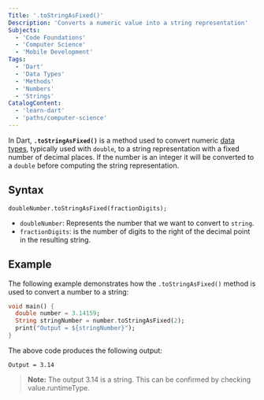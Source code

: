 ```yaml
---
Title: '.toStringAsFixed()'
Description: 'Converts a numeric value into a string representation'
Subjects:
  - 'Code Foundations'
  - 'Computer Science'
  - 'Mobile Development'
Tags:
  - 'Dart'
  - 'Data Types'
  - 'Methods'
  - 'Numbers'
  - 'Strings'
CatalogContent:
  - 'learn-dart'
  - 'paths/computer-science'
---
```


In Dart, **`.toStringAsFixed()`** is a method used to convert numeric [data types](https://www.codecademy.com/resources/docs/dart/data-types), typically used with `double`, to a string representation with a fixed number of decimal places. If the number is an integer it will be converted to a `double` before computing the string representation.

## Syntax

```pseudo
doubleNumber.toStringAsFixed(fractionDigits);
```

- `doubleNumber`: Represents the number that we want to convert to `string`.
- `fractionDigits`: is the number of digits to the right of the decimal point in the resulting string.

## Example

The following example demonstrates how the `.toStringAsFixed()` method is used to convert a number to a string:

```dart
void main() {
  double number = 3.14159;
  String stringNumber = number.toStringAsFixed(2);
  print("Output = ${stringNumber}");
}
```

The above code produces the following output:

```shell
Output = 3.14
```

> **Note:** The output 3.14 is a string. This can be confirmed by checking value.runtimeType.

